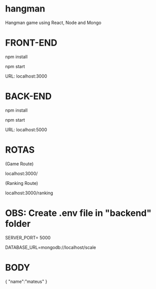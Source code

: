 # hangman
Hangman game using React, Node and Mongo

# FRONT-END
npm install

npm start

URL: localhost:3000

# BACK-END
npm install

npm start

URL: localhost:5000

# ROTAS

(Game Route)

localhost:3000/

(Ranking Route)

localhost:3000/ranking

 # OBS: Create .env file in "backend" folder

SERVER_PORT= 5000

DATABASE_URL=mongodb://localhost/scale

# BODY

{
  "name":"mateus"
}
